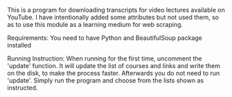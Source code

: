 This is a program for downloading transcripts for video lectures available on YouTube. I have intentionally added some attributes but not used them, so as to use this module as a learning medium for web scraping.

Requirements:
You need to have Python and BeautifulSoup package installed

Running Instruction:
When running for the first time, uncomment the 'update' function. It will update the list of courses and links and write them on the disk, to make the process faster. Afterwards you do not need to run 'update'.
Simply run the program and choose from the lists shown as instructed.
